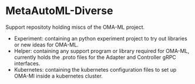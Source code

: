 # MetaAutoML-Diverse

Support repositoty holding miscs of the OMA-ML project.

- Experiment: containing an python experiment project to try out libraries or new ideas for OMA-ML.
- Helper: containing any support program or library required for OMA-ML, currently holds the .proto files for the Adapter and Controller gRPC interfaces.
- Kubernetes: containing the kubernetes configuration files to set up OMA-Ml inside a kubernetes cluster.
